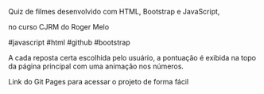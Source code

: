 Quiz de filmes desenvolvido com HTML, Bootstrap e JavaScript, 

no curso CJRM do Roger Melo

#javascript #html #github #bootstrap 


A cada reposta certa escolhida pelo usuário, a pontuação é exibida na topo da página principal com uma animação nos números.



Link do Git Pages para acessar o projeto de forma fácil
